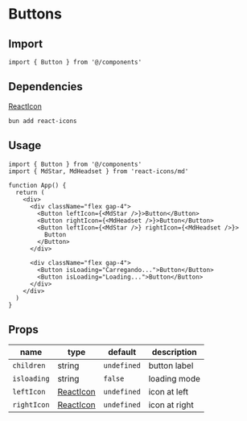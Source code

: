 # Buttons

## Import

```tsx
import { Button } from '@/components'
```

## Dependencies

[ReactIcon](https://react-icons.github.io/react-icons/)

```shell
bun add react-icons
```

## Usage

```tsx
import { Button } from '@/components'
import { MdStar, MdHeadset } from 'react-icons/md'

function App() {
  return (
    <div>
      <div className="flex gap-4">
        <Button leftIcon={<MdStar />}>Button</Button>
        <Button rightIcon={<MdHeadset />}>Button</Button>
        <Button leftIcon={<MdStar />} rightIcon={<MdHeadset />}>
          Button
        </Button>
      </div>

      <div className="flex gap-4">
        <Button isLoading="Carregando...">Button</Button>
        <Button isLoading="Loading...">Button</Button>
      </div>
    </div>
  )
}
```

## Props

| name        | type                                                    | default     | description   |
| ----------- | ------------------------------------------------------- | ----------- | ------------- |
| `children`  | string                                                  | `undefined` | button label  |
| `isloading` | string                                                  | `false`     | loading mode  |
| `leftIcon`  | [ReactIcon](https://react-icons.github.io/react-icons/) | `undefined` | icon at left  |
| `rightIcon` | [ReactIcon](https://react-icons.github.io/react-icons/) | `undefined` | icon at right |
